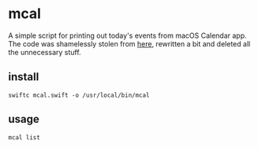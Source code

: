 # mcal
A simple script for printing out today's events from macOS Calendar app.
The code was shamelessly stolen from [here](https://github.com/0ihsan/mcal/tree/master), rewritten a bit and deleted all the unnecessary stuff.

## install
```
swiftc mcal.swift -o /usr/local/bin/mcal
```
## usage
`mcal list`
